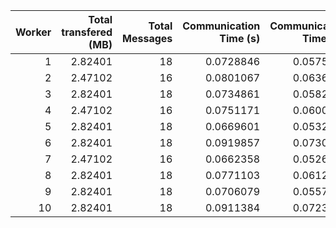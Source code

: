 |   Worker |   Total transfered (MB) |   Total Messages |   Communication Time (s) |   Communication Time (%) |   Work Time (s) |   Work Time (%) |   Other Time (s) |   Other Time (%) |
|---------:|------------------------:|-----------------:|-------------------------:|-------------------------:|----------------:|----------------:|-----------------:|-----------------:|
|        1 |                 2.82401 |               18 |                0.0728846 |                0.0575572 |         90.4321 |         71.4146 |          36.1247 |          28.5278 |
|        2 |                 2.47102 |               16 |                0.0801067 |                0.0636688 |         75.4457 |         59.9643 |          50.292  |          39.9721 |
|        3 |                 2.82401 |               18 |                0.0734861 |                0.0582155 |         89.8966 |         71.2158 |          36.2612 |          28.726  |
|        4 |                 2.47102 |               16 |                0.0751171 |                0.0600825 |         72.6538 |         58.1122 |          52.2943 |          41.8277 |
|        5 |                 2.82401 |               18 |                0.0669601 |                0.0532076 |         83.1852 |         66.1004 |          42.5946 |          33.8464 |
|        6 |                 2.82401 |               18 |                0.0919857 |                0.0730045 |         89.6492 |         71.1502 |          36.2588 |          28.7768 |
|        7 |                 2.47102 |               16 |                0.0662358 |                0.0526384 |         85.9742 |         68.3247 |          39.7913 |          31.6226 |
|        8 |                 2.82401 |               18 |                0.0771103 |                0.0612241 |         84.6278 |         67.1928 |          41.2427 |          32.7459 |
|        9 |                 2.82401 |               18 |                0.0706079 |                0.0557594 |         72.64   |         57.3642 |          53.919  |          42.5801 |
|       10 |                 2.82401 |               18 |                0.0911384 |                0.0723743 |        100.555  |         79.8526 |          25.2798 |          20.075  |